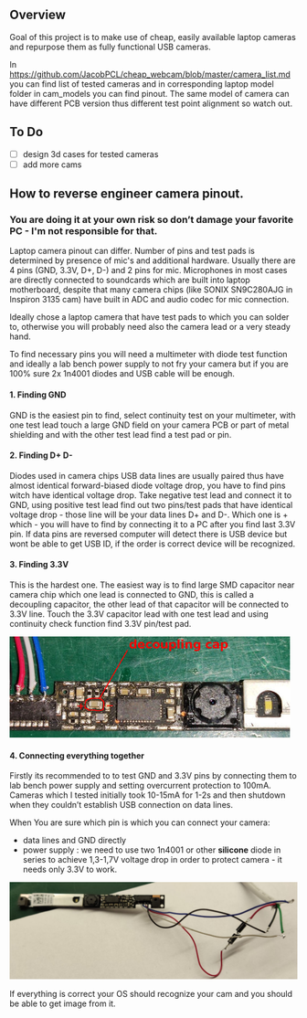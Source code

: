 ## Overview
Goal of this project is to make use of cheap, easily available laptop cameras and repurpose them as fully functional USB cameras.

In https://github.com/JacobPCL/cheap_webcam/blob/master/camera_list.md you can find list of tested cameras and in corresponding laptop model folder in cam_models you can find pinout. The same model of camera can have different PCB version thus different test point alignment so watch out.

## To Do
- [ ] design 3d cases for tested cameras
- [ ] add more cams

## How to reverse engineer camera pinout.

### You are doing it at your own risk so don’t damage your favorite PC - I'm not responsible for that.

Laptop camera pinout can differ. Number of pins and test pads is determined by presence of mic's and additional hardware. Usually there are 4 pins (GND, 3.3V, D+, D-) and 2 pins for mic.
Microphones in most cases are directly connected to soundcards which are built into laptop motherboard, despite that many camera chips (like SONIX SN9C280AJG in Inspiron 3135 cam) have built in ADC and audio codec for mic connection.

Ideally chose a laptop camera that have test pads to which you can solder to, otherwise you will probably need also the camera lead or a very steady hand.

To find necessary pins you will need a multimeter with diode test function and ideally a lab bench power supply to not fry your camera but if you are 100% sure 2x 1n4001 diodes and USB cable will be enough.

####  1. Finding GND
GND is the easiest pin to find, select continuity test on your multimeter, with one test lead touch a large GND field on your camera PCB or part of metal shielding and with the other test lead find a test pad or pin.

####  2. Finding D+ D-
Diodes used in camera chips USB data lines are usually paired thus have almost identical forward-biased diode voltage drop, you have to find pins witch have identical voltage drop.
Take negative test lead and connect it to GND, using positive test lead find out two pins/test pads that have identical voltage drop - those line will be your data lines D+ and D-.
Which one is + which - you will have to find by connecting it to a PC after you find last 3.3V pin.
If data pins are reversed computer will detect there is USB device but wont be able to get USB ID, if the order is correct device will be recognized.

#### 3. Finding 3.3V
This is the hardest one. The easiest way is to find large SMD capacitor near camera chip which one lead is connected to GND, this is called a decoupling capacitor, the other lead of that capacitor will be connected to 3.3V line. Touch the 3.3V capacitor lead with one test lead and using continuity check function find 3.3V pin/test pad.

![Image of decoupling cap](https://raw.githubusercontent.com/JacobPCL/cheap_webcam/master/images/de_cap.jpg)

#### 4. Connecting everything together
Firstly its recommended to to test GND and 3.3V pins by connecting them to lab bench power supply and setting overcurrent protection to 100mA.
Cameras which I tested initially took 10-15mA for 1-2s and then shutdown when they couldn’t establish USB connection on data lines.

When You are sure which pin is which you can connect your camera:
* data lines and GND directly
* power supply : we need to use two 1n4001 or other **silicone** diode in series to achieve 1,3-1,7V voltage drop in order to protect camera - it needs only 3.3V to work.

![Image of wire connection](https://raw.githubusercontent.com/JacobPCL/cheap_webcam/master/images/1n4001.jpg)

If everything is correct your OS should recognize your cam and you should be able to get image from it. 
